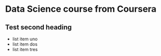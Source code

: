 # Data Science course from Coursera
## Test second heading
* list item uno
* list item dos
* list item tres
